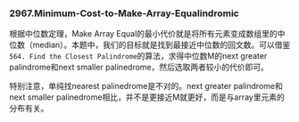 ### 2967.Minimum-Cost-to-Make-Array-Equalindromic

根据中位数定理，Make Array Equal的最小代价就是将所有元素变成数组里的中位数（median）。本题中，我们的目标就是找到最接近中位数的回文数。可以借鉴`564. Find the Closest Palindrome`的算法，求得中位数M的next greater palindrome和next smaller palinedrome，然后选取两者较小的代价即可。

特别注意，单纯找nearest palinedrome是不对的。next greater palindrome和next smaller palinedrome相比，并不是更接近M就更好，而是与array里元素的分布有关。
